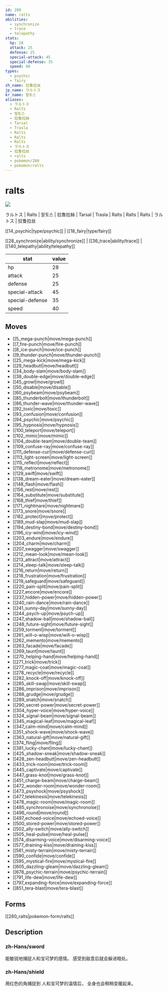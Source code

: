 ```yaml
---
id: 280
name: ralts
abilities:
  - synchronize
  - trace
  - telepathy
stats:
  hp: 28
  attack: 25
  defense: 25
  special-attack: 45
  special-defense: 35
  speed: 40
types:
  - psychic
  - fairy
zh_name: 拉鲁拉丝
jp_name: ラルトス
kr_name: 랄토스
aliases:
  - ラルトス
  - Ralts
  - 랄토스
  - 拉魯拉絲
  - Tarsal
  - Trasla
  - Ralts
  - Ralts
  - Ralts
  - ラルトス
  - 拉鲁拉丝
  - ralts
  - pokemon/280
  - pokemon/ralts
---
```

# ralts

![](https://raw.githubusercontent.com/PokeAPI/sprites/master/sprites/pokemon/280.png)

ラルトス | Ralts | 랄토스 | 拉魯拉絲 | Tarsal | Trasla | Ralts | Ralts | Ralts | ラルトス | 拉鲁拉丝

[[14_psychic|type/psychic]] | [[18_fairy|type/fairy]]

[[28_synchronize|ability/synchronize]] | [[36_trace|ability/trace]] | [[140_telepathy|ability/telepathy]]

|stat|value|
|---|---|
|hp|28|
|attack|25|
|defense|25|
|special-attack|45|
|special-defense|35|
|speed|40|


## Moves

- [[5_mega-punch|move/mega-punch]]
- [[7_fire-punch|move/fire-punch]]
- [[8_ice-punch|move/ice-punch]]
- [[9_thunder-punch|move/thunder-punch]]
- [[25_mega-kick|move/mega-kick]]
- [[29_headbutt|move/headbutt]]
- [[34_body-slam|move/body-slam]]
- [[38_double-edge|move/double-edge]]
- [[45_growl|move/growl]]
- [[50_disable|move/disable]]
- [[60_psybeam|move/psybeam]]
- [[85_thunderbolt|move/thunderbolt]]
- [[86_thunder-wave|move/thunder-wave]]
- [[92_toxic|move/toxic]]
- [[93_confusion|move/confusion]]
- [[94_psychic|move/psychic]]
- [[95_hypnosis|move/hypnosis]]
- [[100_teleport|move/teleport]]
- [[102_mimic|move/mimic]]
- [[104_double-team|move/double-team]]
- [[109_confuse-ray|move/confuse-ray]]
- [[111_defense-curl|move/defense-curl]]
- [[113_light-screen|move/light-screen]]
- [[115_reflect|move/reflect]]
- [[118_metronome|move/metronome]]
- [[129_swift|move/swift]]
- [[138_dream-eater|move/dream-eater]]
- [[148_flash|move/flash]]
- [[156_rest|move/rest]]
- [[164_substitute|move/substitute]]
- [[168_thief|move/thief]]
- [[171_nightmare|move/nightmare]]
- [[173_snore|move/snore]]
- [[182_protect|move/protect]]
- [[189_mud-slap|move/mud-slap]]
- [[194_destiny-bond|move/destiny-bond]]
- [[196_icy-wind|move/icy-wind]]
- [[203_endure|move/endure]]
- [[204_charm|move/charm]]
- [[207_swagger|move/swagger]]
- [[212_mean-look|move/mean-look]]
- [[213_attract|move/attract]]
- [[214_sleep-talk|move/sleep-talk]]
- [[216_return|move/return]]
- [[218_frustration|move/frustration]]
- [[219_safeguard|move/safeguard]]
- [[220_pain-split|move/pain-split]]
- [[227_encore|move/encore]]
- [[237_hidden-power|move/hidden-power]]
- [[240_rain-dance|move/rain-dance]]
- [[241_sunny-day|move/sunny-day]]
- [[244_psych-up|move/psych-up]]
- [[247_shadow-ball|move/shadow-ball]]
- [[248_future-sight|move/future-sight]]
- [[259_torment|move/torment]]
- [[261_will-o-wisp|move/will-o-wisp]]
- [[262_memento|move/memento]]
- [[263_facade|move/facade]]
- [[269_taunt|move/taunt]]
- [[270_helping-hand|move/helping-hand]]
- [[271_trick|move/trick]]
- [[277_magic-coat|move/magic-coat]]
- [[278_recycle|move/recycle]]
- [[282_knock-off|move/knock-off]]
- [[285_skill-swap|move/skill-swap]]
- [[286_imprison|move/imprison]]
- [[288_grudge|move/grudge]]
- [[289_snatch|move/snatch]]
- [[290_secret-power|move/secret-power]]
- [[304_hyper-voice|move/hyper-voice]]
- [[324_signal-beam|move/signal-beam]]
- [[345_magical-leaf|move/magical-leaf]]
- [[347_calm-mind|move/calm-mind]]
- [[351_shock-wave|move/shock-wave]]
- [[363_natural-gift|move/natural-gift]]
- [[374_fling|move/fling]]
- [[381_lucky-chant|move/lucky-chant]]
- [[425_shadow-sneak|move/shadow-sneak]]
- [[428_zen-headbutt|move/zen-headbutt]]
- [[433_trick-room|move/trick-room]]
- [[445_captivate|move/captivate]]
- [[447_grass-knot|move/grass-knot]]
- [[451_charge-beam|move/charge-beam]]
- [[472_wonder-room|move/wonder-room]]
- [[473_psyshock|move/psyshock]]
- [[477_telekinesis|move/telekinesis]]
- [[478_magic-room|move/magic-room]]
- [[485_synchronoise|move/synchronoise]]
- [[496_round|move/round]]
- [[497_echoed-voice|move/echoed-voice]]
- [[500_stored-power|move/stored-power]]
- [[502_ally-switch|move/ally-switch]]
- [[505_heal-pulse|move/heal-pulse]]
- [[574_disarming-voice|move/disarming-voice]]
- [[577_draining-kiss|move/draining-kiss]]
- [[581_misty-terrain|move/misty-terrain]]
- [[590_confide|move/confide]]
- [[595_mystical-fire|move/mystical-fire]]
- [[605_dazzling-gleam|move/dazzling-gleam]]
- [[678_psychic-terrain|move/psychic-terrain]]
- [[791_life-dew|move/life-dew]]
- [[797_expanding-force|move/expanding-force]]
- [[851_tera-blast|move/tera-blast]]

## Forms



[[280_ralts|pokemon-form/ralts]]

## Description

### zh-Hans/sword

能敏锐地捕捉人和宝可梦的感情。
感受到敌意后就会躲进暗处。

### zh-Hans/shield

用红色的角捕捉到
人和宝可梦的温情后，
全身也会稍稍变暖起来。

